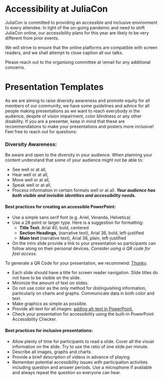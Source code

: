 # Accessibility at JuliaCon

JuliaCon is committed to providing an accessible and inclusive environment to every attendee.
In light of the on-going pandemic and need to shift JuliaCon online, our accessibility plans for this year are likely to be very different from prior events.

We will strive to ensure that the online platforms are compatible with screen
readers, and we shall attempt to close caption all our talks.

Please reach out to the organising committee at \email for any additional concerns.

# Presentation Templates

As we are aiming to raise diversity awareness and promote equity for all members of our community, we have some guidelines and advice for all people making presentations as we want to reach everybody in the audience, despite of vision impairment, color blindness or any other disability. If you are a presenter, keep in mind that these are recommendations to make your presentations and posters more inclusive! Feel free to reach out for questions:

### Diversity Awareness:

Be aware and open to the diversity in your audience. When planning your content understand that
some of your audience might not be able to:
- See well or at all,
- Hear well or at all,
- Move well or at all,
- Speak well or at all,
- Process information in certain formats well or at all.
**_Your audience has both visible and invisible identities and accessibility needs._**

#### Best practices for creating an accessible PowerPoint:

- Use a simple sans serif font (e.g. Ariel, Veranda, Helvetica)
- Use a 28 point or larger type. Here is a suggestion for formatting:
  - **Title Text:** Arial 40, bold, centered
  - **Section Headings**, (narrative text), Arial 36, bold, left-justified
  - **Main text** (narrative text), Arial 36, plain, left-justified
- On the intro slide provide a link to your presentation so participants can follow along on their
personal devices. _Consider using a QR code for fast access_.

To generate a QR Code for your presentation, we recommend: [Thonky](https://www.thonky.com/qrcode/).

- Each slide should have a title for screen reader navigation. Slide titles do not have to be visible on the slide.
- Minimize the amount of text on slides.
-  Do not use color as the only method for distinguishing information, particularly on charts and
graphs. Communicate data in both color and text.
- Make graphics as simple as possible.
- Provide alt-text for all images: [adding alt-text in PowerPoint.](https://support.microsoft.com/en-us/office/video-improve-image-accessibility-in-powerpoint-2e7fdfc4-1fa5-4092-be4b-8a4ca592197c)
- Check your presentation for accessibility using the built-in PowerPoint Accessibility Checker.

#### Best practices for inclusive presentations:

-  Allow plenty of time for participants to read a slide. Cover all the visual information on the slide. Try to use the ratio of one slide _per_ minute.
- Describe all images, graphs and charts.
-  Provide a brief description of videos in advance of playing.
-  Remember potential accessibility issues with participation activities including question and answer periods. Use a microphone if available and always repeat the question so everyone can hear.
